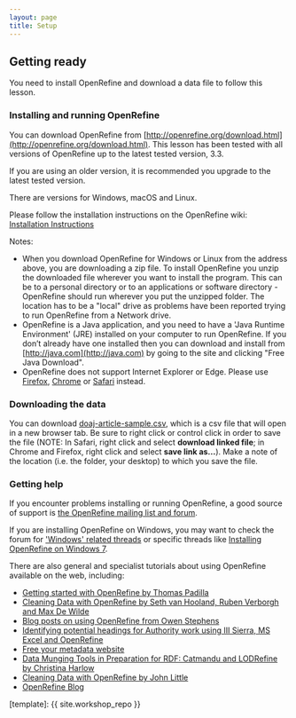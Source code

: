```yaml
---
layout: page
title: Setup
---
```


## Getting ready

You need to install OpenRefine and download a data file to follow this lesson.

### Installing and running OpenRefine

You can download OpenRefine from [http://openrefine.org/download.html](http://openrefine.org/download.html). This lesson has been tested with all versions of OpenRefine up to the latest tested version, 3.3.

If you are using an older version, it is recommended you upgrade to the latest tested version. 

There are versions for Windows, macOS and Linux.

Please follow the installation instructions on the OpenRefine wiki: [Installation Instructions](https://github.com/OpenRefine/OpenRefine/wiki/Installation-Instructions)

Notes:
* When you download OpenRefine for Windows or Linux from the address above, you are downloading a zip file. To install OpenRefine you unzip the downloaded file wherever you want to install the program. This can be to a personal directory or to an applications or software directory - OpenRefine should run wherever you put the unzipped folder. The location has to be a "local" drive as problems have been reported trying to run OpenRefine from a Network drive.
* OpenRefine is a Java application, and you need to have a 'Java Runtime Environment' (JRE) installed on your computer to run OpenRefine. If you don’t already have one installed then you can download and install from [http://java.com](http://java.com) by going to the site and clicking "Free Java Download".
* OpenRefine does not support Internet Explorer or Edge. Please use [Firefox](https://www.mozilla.org/firefox/new/), [Chrome](https://www.google.com/chrome/) or [Safari](https://www.apple.com/safari/) instead.

### Downloading the data

You can download [doaj-article-sample.csv](https://github.com/LibraryCarpentry/lc-open-refine/raw/gh-pages/data/doaj-article-sample.csv), which is a csv file that will open in a new browser tab. Be sure to right click or control click in order to save the file (NOTE: In Safari, right click and select **download linked file**; in Chrome and Firefox, right click and select **save link as...**). Make a note of the location (i.e. the folder, your desktop) to which you save the file.

### Getting help

If you encounter problems installing or running OpenRefine, a good source of support is [the OpenRefine mailing list and forum](https://groups.google.com/forum/?fromgroups#!forum/openrefine).

If you are installing OpenRefine on Windows, you may want to check the forum for ['Windows' related threads](https://groups.google.com/forum/?fromgroups#!searchin/openrefine/windows%7Csort:date) or specific threads like [Installing OpenRefine on Windows 7](https://groups.google.com/forum/?fromgroups#!searchin/openrefine/64-bit%7Csort:date/openrefine/vUzqJqJ-sAA/Tb2Om9wvaqgJ).

There are also general and specialist tutorials about using OpenRefine available on the web, including:

* [Getting started with OpenRefine by Thomas Padilla](http://thomaspadilla.org/dataprep/)
* [Cleaning Data with OpenRefine by Seth van Hooland, Ruben Verborgh and Max De Wilde](http://programminghistorian.org/lessons/cleaning-data-with-openrefine)
* [Blog posts on using OpenRefine from Owen Stephens](http://www.meanboyfriend.com/overdue_ideas/tag/openrefine/?orderby=date&order=ASC)
* [Identifying potential headings for Authority work using III Sierra, MS Excel and OpenRefine](http://epublications.marquette.edu/lib_fac/81/)
* [Free your metadata website](http://freeyourmetadata.org)
* [Data Munging Tools in Preparation for RDF: Catmandu and LODRefine by Christina Harlow](http://journal.code4lib.org/articles/11013)
* [Cleaning Data with OpenRefine by John Little](https://libjohn.github.io/openrefine/)
* [OpenRefine Blog](https://openrefine.org/category/blog.html)

[template]: {{ site.workshop_repo }}
